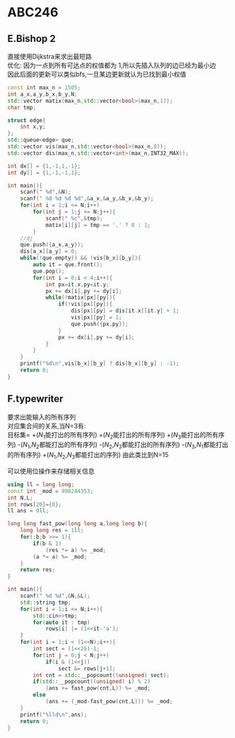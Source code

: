 # ABC246

## E.Bishop 2

直接使用Dijkstra来求出最短路  
优化:
因为一点到所有可达点的权值都为 $1$,所以先插入队列的边已经为最小边  
因此后面的更新可以类似bfs,一旦某边更新就认为已找到最小权值

```cpp
const int max_n = 1505;
int a_x,a_y,b_x,b_y,N;
std::vector matix(max_n,std::vector<bool>(max_n,1));
char tmp;

struct edge{
    int x,y;
};
std::queue<edge> que;
std::vector vis(max_n,std::vector<bool>(max_n,0));
std::vector dis(max_n,std::vector<int>(max_n,INT32_MAX));

int dx[] = {1,-1,1,-1};
int dy[] = {1,-1,-1,1};

int main(){
    scanf(" %d",&N);
    scanf(" %d %d %d %d",&a_x,&a_y,&b_x,&b_y);
    for(int i = 1;i <= N;i++)
        for(int j = 1;j <= N;j++){
            scanf(" %c",&tmp);
            matix[i][j] = tmp == '.' ? 0 : 1;
        }
    //dj
    que.push({a_x,a_y});
    dis[a_x][a_y] = 0;
    while(!que.empty() && !vis[b_x][b_y]){
        auto it = que.front();
        que.pop();
        for(int i = 0;i < 4;i++){
            int px=it.x,py=it.y;
            px += dx[i],py += dy[i];
            while(!matix[px][py]){
                if(!vis[px][py]){
                    dis[px][py] = dis[it.x][it.y] + 1;
                    vis[px][py] = 1;
                    que.push({px,py});
                }
                px += dx[i],py += dy[i];
            }
        }
    }
    printf("%d\n",vis[b_x][b_y] ? dis[b_x][b_y] : -1);
    return 0;
}
```

## F.typewriter

要求出能输入的所有序列  
对应集合间的关系,当N=3有:  
目标集=
+($N_1$能打出的所有序列)
+($N_2$能打出的所有序列)
+($N_3$能打出的所有序列)
-($N_1$,$N_2$都能打出的所有序列)
-($N_2$,$N_3$都能打出的所有序列)
-($N_3$,$N_1$都能打出的所有序列)
+($N_1$,$N_2$,$N_3$都能打出的序列)
由此类比到N=15

可以使用位操作来存储相关信息

```cpp
using ll = long long;
const int _mod = 998244353;
int N,L;
int rows[20]={0};
ll ans = 0ll;

long long fast_pow(long long a,long long b){
    long long res = 1ll;
    for(;b;b >>= 1){
        if(b & 1)
            (res *= a) %= _mod;
        (a *= a) %= _mod;
    }
    return res;
}

int main(){
    scanf(" %d %d",&N,&L);
    std::string tmp;
    for(int i = 1;i <= N;i++){
        std::cin>>tmp;
        for(auto it : tmp)
            rows[i] |= (1<<it-'a');
    }
    for(int i = 1;i < (1<<N);i++){
        int sect = (1<<26)-1;
        for(int j = 0;j < N;j++)
            if(i & (1<<j))
                sect &= rows[j+1];
        int cnt = std::__popcount((unsigned) sect);
        if(std::__popcount((unsigned) i) % 2)
            (ans += fast_pow(cnt,L)) %= _mod;
        else
            (ans += (_mod-fast_pow(cnt,L))) %= _mod;
    }
    printf("%lld\n",ans);
    return 0;
}
```
